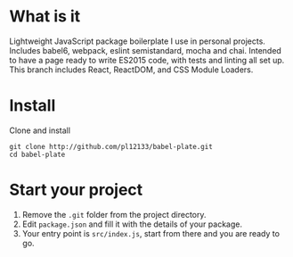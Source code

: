# What is it

Lightweight JavaScript package boilerplate I use in personal projects. Includes babel6, webpack, eslint semistandard, mocha and chai. Intended to have a page ready to write ES2015 code, with tests and linting all set up. This branch includes React, ReactDOM, and CSS Module Loaders.

# Install

Clone and install

    git clone http://github.com/pl12133/babel-plate.git
    cd babel-plate

# Start your project

1. Remove the `.git` folder from the project directory.
2. Edit `package.json` and fill it with the details of your package.
3. Your entry point is `src/index.js`, start from there and you are ready to go.
